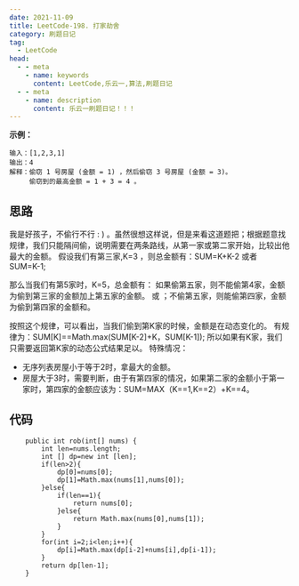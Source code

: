 ```yaml
---
date: 2021-11-09
title: LeetCode-198. 打家劫舍
category: 刷题日记
tag:
  - LeetCode
head:
  - - meta
    - name: keywords
      content: LeetCode,乐云一,算法,刷题日记
  - - meta
    - name: description
      content: 乐云一刷题日记！！！
---
```

**示例：**
```
输入：[1,2,3,1]
输出：4
解释：偷窃 1 号房屋 (金额 = 1) ，然后偷窃 3 号房屋 (金额 = 3)。
     偷窃到的最高金额 = 1 + 3 = 4 。
```
## 思路
我是好孩子，不偷行不行 : ) 。虽然很想这样说，但是来看这道题把；根据题意找规律，我们只能隔间偷，说明需要在两条路线，从第一家或第二家开始，比较出他最大的金额。
假设我们有第三家,K=3 ，则总金额有：SUM=K+K-2 或者 SUM=K-1;

那么当我们有第5家时，K=5，总金额有： 如果偷第五家，则不能偷第4家，金额为偷到第三家的金额加上第五家的金额。 或 ；不偷第五家，则能偷第四家，金额为偷到第四家的金额和。

按照这个规律，可以看出，当我们偷到第K家的时候，金额是在动态变化的。
有规律为：SUM[K]==Math.max(SUM[K-2]+K，SUM[K-1]);
所以如果有K家，我们只需要返回第K家的动态公式结果足以。
特殊情况：
- 无序列表房屋小于等于2时，拿最大的金额。
- 房屋大于3时，需要判断，由于有第四家的情况，如果第二家的金额小于第一家时，第四家的金额应该为：SUM=MAX（K==1,K==2）+K==4。

## 代码
```
    public int rob(int[] nums) {
        int len=nums.length;
        int [] dp=new int [len];
        if(len>2){
            dp[0]=nums[0];
            dp[1]=Math.max(nums[1],nums[0]);
        }else{
            if(len==1){
                return nums[0];
            }else{
                return Math.max(nums[0],nums[1]);
            }
        }
        for(int i=2;i<len;i++){
            dp[i]=Math.max(dp[i-2]+nums[i],dp[i-1]);
        }
        return dp[len-1];
    }
```
